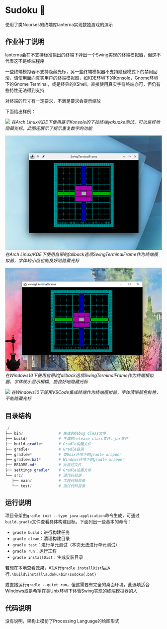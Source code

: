 # Sudoku :diamond_shape_with_a_dot_inside:

使用了类Ncurses的终端库lanterna实现数独游戏的演示

## 作业补丁说明

lanterna会在不支持标准输出的终端下弹出一个Swing实现的终端模拟器，但这不代表这不是终端程序

一些终端模拟器不支持隐藏光标，另一些终端模拟器不支持隐秘模式下的禁用回滚，请使用面向真实用户的终端模拟器，如KDE环境下的Konsole，Gnome环境下的Gnome Terminal，或是经典的XShell。直接使用真实字符终端亦可，但仍有些特性无法得到支持

对终端的尺寸有一定要求，不满足要求会提示缩放

下面给出样例：

![](sudoku_archlinux_kde_konsole_yakuake.png)
_在Arch Linux/KDE下使用基于Konsole的下拉终端yakuake测试，可以良好地隐藏光标，此图还展示了提示重复数字的功能_

![](sudoku_archlinux_kde_swing_terminal_frame.png)
_在Arch Linux/KDE下使用自带的fallback选项SwingTerminalFrame作为终端模拟器，字体较小但也能良好地隐藏光标_

![](sudoku_windows_10_swing_terminal_frame.png)
_在Windows10下使用自带的fallback选项SwingTerminalFrame作为终端模拟器，字体较小显示模糊，能良好地隐藏光标_

![](sudoku_windows_10_vscode_integraded_terminal.png)
_在Windows10下使用VSCode集成终端作为终端模拟器，字体清晰颜色鲜艳，不能隐藏光标_

## 目录结构

``` powershell
./
├── bin/                # 生成的debug class文件
├── build/              # 生成的release class文件、jar文件
├── build.gradle*       # Gradle构建文件
├── gradle/             # Gradle目录
├── gradlew*            # 类Unix环境下的gradle wrapper
├── gradlew.bat*        # Windows环境下的gradle wrapper
├── README.md*          # 此自述文件
├── settings.gradle*    # Gradle设置文件
└── src/                # 源代码目录
   ├── main/            # 工程代码目录
   └── test/            # 测试代码目录
```

## 运行说明

项目骨架由`gradle init --type java-application`命令生成，可通过`build.gradle`文件查看具体构建目标。下面列出一些基本的命令：

- `gradle build`：进行构建任务
- `gradle clean`：清理构建目录
- `gradle test`：进行单元测试（本次无法进行单元测试）
- `gradle run`：运行工程
- `gradle installDist`：生成安装目录

若想在本地查看效果，可运行`gradle installDist`后运行`.\build\install\sudoku\bin\sudoku{.bat}`

或直接运行`gradle --quiet run`，但这需要有完全的桌面环境，此选项适合Windows或是希望在类Unix环境下体验Swing实现的终端模拟器的人

## 代码说明

没有说明，架构上模仿了Processing Language的绘图形式
